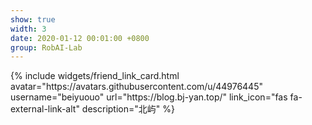 ```yaml
---
show: true
width: 3
date: 2020-01-12 00:01:00 +0800
group: RobAI-Lab
---
```


<!-- 单独显示一个友链卡片 -->
<div class="container-fluid">
    {% include widgets/friend_link_card.html 
       avatar="https://avatars.githubusercontent.com/u/44976445"
       username="beiyuouo"
       url="https://blog.bj-yan.top/"
       link_icon="fas fa-external-link-alt"
       description="北屿" %}
</div>
